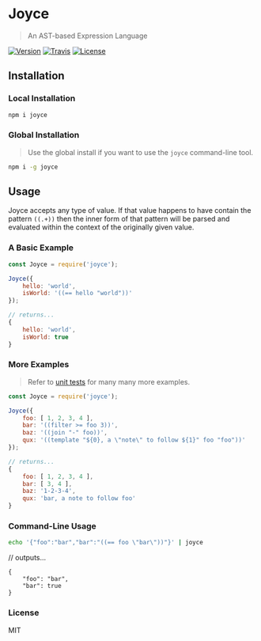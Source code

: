 # Joyce

> An AST-based Expression Language

[![Version](https://img.shields.io/npm/v/joyce.svg)]() [![Travis](https://img.shields.io/travis/machellerogden/joyce.svg)]() [![License](https://img.shields.io/npm/l/joyce.svg)]()

## Installation

### Local Installation

```sh
npm i joyce
```

### Global Installation

> Use the global install if you want to use the `joyce` command-line tool.

```sh
npm i -g joyce
```

## Usage

Joyce accepts any type of value. If that value happens to have contain the pattern `((.+))` then the inner form of that pattern will be parsed and evaluated within the context of the originally given value.

### A Basic Example

```js
const Joyce = require('joyce');

Joyce({
    hello: 'world',
    isWorld: '((== hello "world"))'
});

// returns...
{
    hello: 'world',
    isWorld: true
}
```

### More Examples

> Refer to [unit tests](test/index.spec.js) for many many more examples.

```js
const Joyce = require('joyce');

Joyce({
    foo: [ 1, 2, 3, 4 ],
    bar: '((filter >= foo 3))',
    baz: '((join "-" foo))',
    qux: '((template "${0}, a \"note\" to follow ${1}" foo "foo"))'
});

// returns...
{
    foo: [ 1, 2, 3, 4 ],
    bar: [ 3, 4 ],
    baz: '1-2-3-4',
    qux: 'bar, a note to follow foo'
}
```

### Command-Line Usage

```sh
echo '{"foo":"bar","bar":"((== foo \"bar\"))"}' | joyce
```

// outputs...
```
{
    "foo": "bar",
    "bar": true
}
```

### License

MIT
